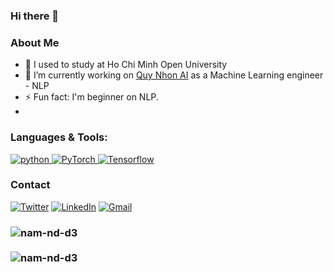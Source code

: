### Hi there 👋
<h3>About Me</h3>

- 🌱 I used to study at Ho Chi Minh Open University
- 🔭 I’m currently working on [Quy Nhon AI](https://quynhon.ai/) as a Machine Learning engineer - NLP
- ⚡ Fun fact: I'm beginner on NLP.
- 
<h3 align="left">Languages & Tools:</h3>

<p align="left">

<a href="https://www.python.org" target="_blank"> <img src="https://img.shields.io/badge/Python-14354C?style=for-the-badge&logo=python&logoColor=white" alt="python" /> </a>
<a href="https://pytorch.org/" target="_blank"> <img alt="PyTorch" src="https://img.shields.io/badge/PyTorch-%23EE4C2C.svg?style=for-the-badge&logo=PyTorch&logoColor=white" />
<a href="https://www.tensorflow.org/" target="_blank"> <img alt="Tensorflow" src="https://img.shields.io/badge/TensorFlow-%23FF6F00.svg?style=for-the-badge&logo=TensorFlow&logoColor=white" /> 
</a>

</p>

<h3>Contact</h3>
<p>
<p>
  <a href="https://twitter.com/NguyenN10060376" target="_blank"><img alt="Twitter" src="https://img.shields.io/badge/twitter-%231DA1F2.svg?&style=for-the-badge&logo=twitter&logoColor=white" /></a> 
  <a href="https://www.linkedin.com/in/nguyen-nam-0a9b0721a/" target="_blank"><img alt="LinkedIn" src="https://img.shields.io/badge/linkedin-%230077B5.svg?&style=for-the-badge&logo=linkedin&logoColor=white" /></a>
  <a href="mailto:nam.nd.00@gmail.com"> <img alt="Gmail" src="https://img.shields.io/badge/Gmail-D14836?style=for-the-badge&logo=gmail&logoColor=white" />
     </a>
</p>

<h3>
<img align="left" src="https://github-readme-stats.vercel.app/api/top-langs/?username=nam-nd-d3&layout=compact&hide=html&theme=onedark" alt="nam-nd-d3" />
</h3>
<br />
<h3>
<img align="left" src="https://github-readme-stats.vercel.app/api?username=nam-nd-d3&show_icons=true&theme=onedark" alt="nam-nd-d3" />
</h3>

